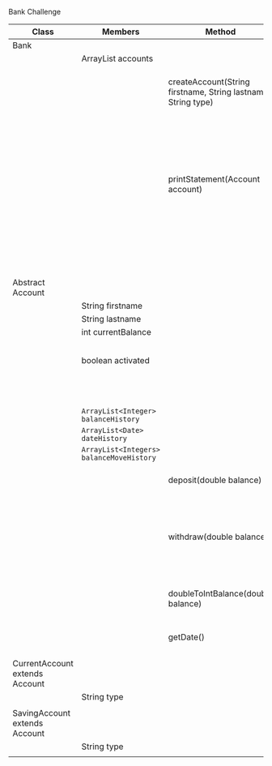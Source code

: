 Bank Challenge

| Class                          | Members                                  | Method                                                        | Scenario                                    | Outcome/Output                     |
|--------------------------------|------------------------------------------|---------------------------------------------------------------|---------------------------------------------|------------------------------------|
| Bank                           |                                          |                                                               |                                             |                                    |
|                                | ArrayList<Account> accounts              |                                                               |                                             |                                    |
|                                |                                          | createAccount(String firstname, String lastname, String type) | Type of account doesn't exist for this user | Creates a new account / True       |
|                                |                                          |                                                               | User already has this type of account       | Fail message / False               |
|                                |                                          | printStatement(Account account)                               | If account exists                           | Prints Statement / True            |
|                                |                                          |                                                               | If account exists but is not activated      | Prints message / False             |
|                                |                                          |                                                               | If account doesn't exist                    | Fail message / False               |
|                                |                                          |                                                               |                                             |                                    |
| Abstract Account               |                                          |                                                               |                                             |                                    |
|                                | String firstname                         |                                                               |                                             |                                    |
|                                | String lastname                          |                                                               |                                             |                                    |
|                                | int currentBalance                       |                                                               |                                             |                                    |
|                                | boolean activated                        |                                                               | Set to false when first creating an account |                                    |
|                                |                                          |                                                               | True after a deposit.                       |                                    |
|                                | `ArrayList<Integer> balanceHistory`      |                                                               |                                             |                                    |
|                                | `ArrayList<Date> dateHistory`            |                                                               |                                             |                                    |
|                                | `ArrayList<Integers> balanceMoveHistory` |                                                               |                                             |                                    |
|                                |                                          | deposit(double balance)                                       | Valid value                                 | updates balance and history / True |
|                                |                                          |                                                               | Invalid value                               | Fail message / False               |
|                                |                                          | withdraw(double balance)                                      | Valid value                                 | updates balance and history / True |
|                                |                                          |                                                               | Invalid value                               | Fail message / False               |
|                                |                                          | doubleToIntBalance(double balance)                            | Takes a double and makes it an integer      | Integer of amount in cents         |
|                                |                                          | getDate()                                                     | Returns date of transaction                 | Date formatted                     |
|                                |                                          |                                                               |                                             |                                    |
| CurrentAccount extends Account |                                          |                                                               |                                             |                                    |
|                                | String type                              |                                                               |                                             |                                    |
|                                |                                          |                                                               |                                             |                                    |
| SavingAccount extends Account  |                                          |                                                               |                                             |                                    |
|                                | String type                              |                                                               |                                             |                                    |
|                                |                                          |                                                               |                                             |                                    |

